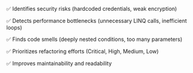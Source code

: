 ✅ Identifies security risks (hardcoded credentials, weak encryption)

✅ Detects performance bottlenecks (unnecessary LINQ calls, inefficient loops)

✅ Finds code smells (deeply nested conditions, too many parameters)

✅ Prioritizes refactoring efforts (Critical, High, Medium, Low)

✅ Improves maintainability and readability

